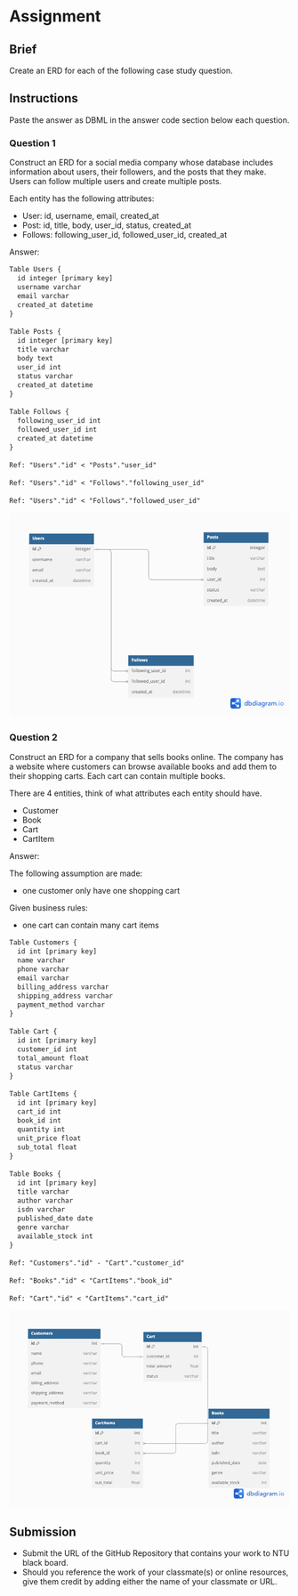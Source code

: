 # Assignment

## Brief

Create an ERD for each of the following case study question.

## Instructions

Paste the answer as DBML in the answer code section below each question.

### Question 1

Construct an ERD for a social media company whose database includes information about users, their followers, and the posts that they make. Users can follow multiple users and create multiple posts.

Each entity has the following attributes:

- User: id, username, email, created_at
- Post: id, title, body, user_id, status, created_at
- Follows: following_user_id, followed_user_id, created_at

Answer:

```dbml
Table Users {
  id integer [primary key]
  username varchar
  email varchar
  created_at datetime
}

Table Posts {
  id integer [primary key]
  title varchar
  body text
  user_id int
  status varchar
  created_at datetime
}

Table Follows {
  following_user_id int
  followed_user_id int
  created_at datetime
}

Ref: "Users"."id" < "Posts"."user_id"

Ref: "Users"."id" < "Follows"."following_user_id"

Ref: "Users"."id" < "Follows"."followed_user_id"
```

![Q1 ERD](assets/q1.png)

### Question 2

Construct an ERD for a company that sells books online. The company has a website where customers can browse available books and add them to their shopping carts. Each cart can contain multiple books.

There are 4 entities, think of what attributes each entity should have.

- Customer
- Book
- Cart
- CartItem

Answer:

The following assumption are made:
- one customer only have one shopping cart

Given business rules:
- one cart can contain many cart items 

```dbml
Table Customers {
  id int [primary key]
  name varchar
  phone varchar
  email varchar
  billing_address varchar
  shipping_address varchar
  payment_method varchar
}

Table Cart {
  id int [primary key]
  customer_id int
  total_amount float
  status varchar
}

Table CartItems {
  id int [primary key]
  cart_id int
  book_id int
  quantity int
  unit_price float
  sub_total float
}

Table Books {
  id int [primary key]
  title varchar
  author varchar
  isdn varchar
  published_date date
  genre varchar
  available_stock int
}

Ref: "Customers"."id" - "Cart"."customer_id"

Ref: "Books"."id" < "CartItems"."book_id"

Ref: "Cart"."id" < "CartItems"."cart_id"
```

![Book Sales ERD](assets/book.png)


## Submission

- Submit the URL of the GitHub Repository that contains your work to NTU black board.
- Should you reference the work of your classmate(s) or online resources, give them credit by adding either the name of your classmate or URL.
